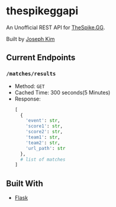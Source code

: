 # thespikeggapi

An Unofficial REST API for [TheSpike.GG](https://www.thespike.gg/).

Built by [Joseph Kim](https://github.com/josephsookim/)

## Current Endpoints

### `/matches/results`

- Method: `GET`
- Cached Time: 300 seconds(5 Minutes)
- Response:
  ```python
  [
    {
      'event': str,
      'score1': str,
      'score2': str,
      'team1': str,
      'team2': str,
      'url_path': str
    },
    # list of matches
  ]
  ```

## Built With

- [Flask](https://flask.palletsprojects.com/en/1.1.x/)
